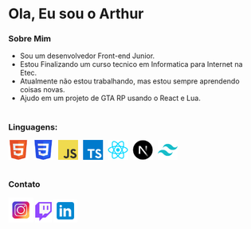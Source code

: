 # Ola, Eu sou o Arthur

### Sobre Mim
* Sou um desenvolvedor Front-end Junior.
* Estou Finalizando um curso tecnico em Informatica para Internet na Etec.
* Atualmente não estou trabalhando, mas estou sempre aprendendo coisas novas.
* Ajudo em um projeto de GTA RP usando o React e Lua.

#
 
### Linguagens:

<div style="display: flex">
  <img src="/linguagens-programacao/HTML.png" style="width: 40px; margin-right: 10px;" alt="HTML"> 
  <img src="/linguagens-programacao/CSS.png" style="width: 40px; margin-right: 10px;" alt="CSS">
  <img src="/linguagens-programacao/JavaScript.png" style="width: 40px; margin-right: 10px;" alt="JavaScript">  
  <img src="/linguagens-programacao/TypeScript.png" style="width: 40px; margin-right: 10px;" alt="TypeScript">  
  <img src="/linguagens-programacao/React.png" style="width: 40px; margin-right: 10px;" alt="React.js"> 
  <img src="/linguagens-programacao/Next.png" style="width: 40px; margin-right: 10px;" alt="Next.js">   
  <img src="/linguagens-programacao/TailWind.png" style="width: 40px;" alt="TailWind CSS"> 
</div>

#

### Contato
<div>
 <img src="instagram.png" style="width: 50px;" href="https://www.instagram.com/arthur.pvn/" alt="Instagram"> 
 <img src="twitch.png" style="width: 33px;" href="https://www.twitch.tv/arthurpvn" alt="Twitch"> 
 <img src="linkedin.png" style="width: 47px;" href="https://www.linkedin.com/in/arthur-dos-santos-pavan-b39386243/?trk=opento_sprofile_topcard" alt="Twitch"> 
</div>
